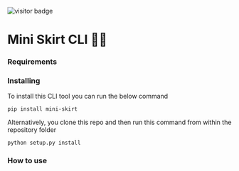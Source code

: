 ![visitor badge](https://visitor-badge.glitch.me/badge?page_id=india-kerle.mini_skirt_cli)

# Mini Skirt CLI 💅💕

### Requirements

### Installing
To install this CLI tool you can run the below command
```
pip install mini-skirt
```

Alternatively, you clone this repo and then run this command from within the repository folder
```
python setup.py install
```
### How to use
